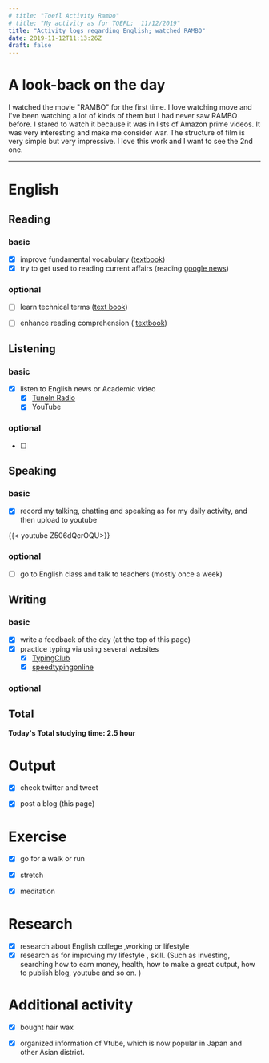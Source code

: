 ```yaml
---
# title: "Toefl Activity Rambo"
# title: "My activity as for TOEFL;  11/12/2019"
title: "Activity logs regarding English; watched RAMBO"
date: 2019-11-12T11:13:26Z
draft: false
---
```


# A look-back on the day

I watched the movie "RAMBO" for the first time. I love watching move and I've been watching a lot of kinds of them but I had never saw RAMBO before. I stared to watch it because it was in lists of Amazon prime videos. It was very interesting and make me consider war. The structure of film is very simple but very impressive. I love this work and I want to see the 2nd one.














---



# English

## Reading

### basic

- [x] improve fundamental vocabulary ([textbook](https://www.amazon.co.jp/dp/4010941855/))
- [x] try to get used to reading current affairs (reading [google news](https://news.google.com/))

### optional

- [ ] learn technical terms ([text book](https://www.amazon.co.jp/dp/4866390611/))
- [ ] enhance reading  comprehension ( [textbook](https://www.amazon.co.jp/dp/4010323310/))





## Listening

### basic

- [x] listen to English news or Academic video 
  - [x] [TuneIn Radio](https://tunein.com)
  - [x] YouTube

### optional

- [ ] 





## Speaking

### basic

- [x] record my talking, chatting and speaking as for my daily activity, and then upload to youtube

{{< youtube Z506dQcrOQU>}}

### optional

- [ ] go to English class and talk to teachers (mostly once a week)

  






## Writing

### basic

- [x] write a feedback of the day (at the top of this page)
- [x] practice typing via using several websites
  - [x] [TypingClub](https://www.typingclub.com)
  - [x] [speedtypingonline](https://www.speedtypingonline.com/games/type-the-alphabet.php)

### optional



## Total

**Today's Total studying time:   2.5   hour**







# Output

- [x] check twitter and tweet 
- [x] post a blog (this page)



# Exercise

- [x] go for a walk or run

- [x] stretch

- [x] meditation

  

# Research

- [x] research about English college ,working or lifestyle
- [x] research as for improving my lifestyle , skill. (Such as investing, searching how to earn money, health, how to make a great output, how to publish blog, youtube and so on. )

# Additional activity

- [x] bought hair wax
- [x] organized information of Vtube, which is now popular in Japan and other Asian district.

